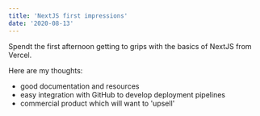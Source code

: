 ```yaml
---
title: 'NextJS first impressions'
date: '2020-08-13'
---
```


Spendt the first afternoon getting to grips with the basics of NextJS from Vercel. 

Here are my thoughts:

- good documentation and resources
- easy integration with GitHub to develop deployment pipelines
- commercial product which will want to 'upsell'